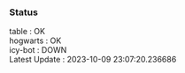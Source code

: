 ### Status


table : OK  
hogwarts : OK  
icy-bot : DOWN  
Latest Update : 2023-10-09 23:07:20.236686
